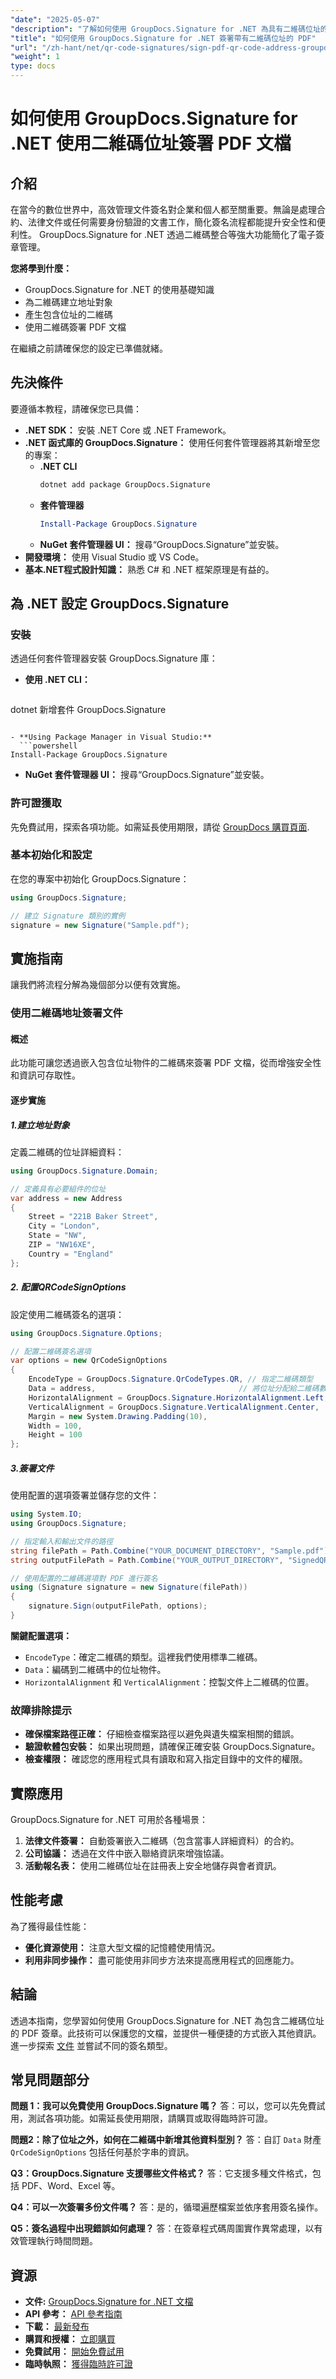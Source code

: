 ```yaml
---
"date": "2025-05-07"
"description": "了解如何使用 GroupDocs.Signature for .NET 為具有二維碼位址的 PDF 簽名，從而增強文件安全性。本指南涵蓋安裝、設定和實作。"
"title": "如何使用 GroupDocs.Signature for .NET 簽署帶有二維碼位址的 PDF"
"url": "/zh-hant/net/qr-code-signatures/sign-pdf-qr-code-address-groupdocs-signature-dotnet/"
"weight": 1
type: docs
---
```

# 如何使用 GroupDocs.Signature for .NET 使用二維碼位址簽署 PDF 文檔

## 介紹

在當今的數位世界中，高效管理文件簽名對企業和個人都至關重要。無論是處理合約、法律文件或任何需要身份驗證的文書工作，簡化簽名流程都能提升安全性和便利性。 GroupDocs.Signature for .NET 透過二維碼整合等強大功能簡化了電子簽章管理。

**您將學到什麼：**
- GroupDocs.Signature for .NET 的使用基礎知識
- 為二維碼建立地址對象
- 產生包含位址的二維碼
- 使用二維碼簽署 PDF 文檔

在繼續之前請確保您的設定已準備就緒。

## 先決條件

要遵循本教程，請確保您已具備：
- **.NET SDK：** 安裝 .NET Core 或 .NET Framework。
- **.NET 函式庫的 GroupDocs.Signature：** 使用任何套件管理器將其新增至您的專案：
  - **.NET CLI**
    ```bash
    dotnet add package GroupDocs.Signature
    ```
  - **套件管理器**
    ```powershell
    Install-Package GroupDocs.Signature
    ```
  - **NuGet 套件管理器 UI：** 搜尋“GroupDocs.Signature”並安裝。
- **開發環境：** 使用 Visual Studio 或 VS Code。
- **基本.NET程式設計知識：** 熟悉 C# 和 .NET 框架原理是有益的。

## 為 .NET 設定 GroupDocs.Signature

### 安裝

透過任何套件管理器安裝 GroupDocs.Signature 庫：

- **使用 .NET CLI：**
  ```bash
dotnet 新增套件 GroupDocs.Signature
```

- **Using Package Manager in Visual Studio:**
  ```powershell
Install-Package GroupDocs.Signature
```

- **NuGet 套件管理器 UI：** 搜尋“GroupDocs.Signature”並安裝。

### 許可證獲取

先免費試用，探索各項功能。如需延長使用期限，請從 [GroupDocs 購買頁面](https://purchase。groupdocs.com/buy).

### 基本初始化和設定

在您的專案中初始化 GroupDocs.Signature：

```csharp
using GroupDocs.Signature;

// 建立 Signature 類別的實例
signature = new Signature("Sample.pdf");
```

## 實施指南

讓我們將流程分解為幾個部分以便有效實施。

### 使用二維碼地址簽署文件

#### 概述

此功能可讓您透過嵌入包含位址物件的二維碼來簽署 PDF 文檔，從而增強安全性和資訊可存取性。

#### 逐步實施

##### 1.建立地址對象

定義二維碼的位址詳細資料：

```csharp
using GroupDocs.Signature.Domain;

// 定義具有必要組件的位址
var address = new Address
{
    Street = "221B Baker Street",
    City = "London",
    State = "NW",
    ZIP = "NW16XE",
    Country = "England"
};
```

##### 2. 配置QRCodeSignOptions

設定使用二維碼簽名的選項：

```csharp
using GroupDocs.Signature.Options;

// 配置二維碼簽名選項
var options = new QrCodeSignOptions
{
    EncodeType = GroupDocs.Signature.QrCodeTypes.QR, // 指定二維碼類型
    Data = address,                                // 將位址分配給二維碼數據
    HorizontalAlignment = GroupDocs.Signature.HorizontalAlignment.Left,
    VerticalAlignment = GroupDocs.Signature.VerticalAlignment.Center,
    Margin = new System.Drawing.Padding(10),
    Width = 100,
    Height = 100
};
```

##### 3.簽署文件

使用配置的選項簽署並儲存您的文件：

```csharp
using System.IO;
using GroupDocs.Signature;

// 指定輸入和輸出文件的路徑
string filePath = Path.Combine("YOUR_DOCUMENT_DIRECTORY", "Sample.pdf");
string outputFilePath = Path.Combine("YOUR_OUTPUT_DIRECTORY", "SignedQRCodeAddressObject.pdf");

// 使用配置的二維碼選項對 PDF 進行簽名
using (Signature signature = new Signature(filePath))
{
    signature.Sign(outputFilePath, options);
}
```
**關鍵配置選項：**
- `EncodeType`：確定二維碼的類型。這裡我們使用標準二維碼。
- `Data`：編碼到二維碼中的位址物件。
- `HorizontalAlignment` 和 `VerticalAlignment`：控製文件上二維碼的位置。

### 故障排除提示

- **確保檔案路徑正確：** 仔細檢查檔案路徑以避免與遺失檔案相關的錯誤。
- **驗證軟體包安裝：** 如果出現問題，請確保正確安裝 GroupDocs.Signature。
- **檢查權限：** 確認您的應用程式具有讀取和寫入指定目錄中的文件的權限。

## 實際應用

GroupDocs.Signature for .NET 可用於各種場景：
1. **法律文件簽署：** 自動簽署嵌入二維碼（包含當事人詳細資料）的合約。
2. **公司協議：** 透過在文件中嵌入聯絡資訊來增強協議。
3. **活動報名表：** 使用二維碼位址在註冊表上安全地儲存與會者資訊。

## 性能考慮

為了獲得最佳性能：
- **優化資源使用：** 注意大型文檔的記憶體使用情況。
- **利用非同步操作：** 盡可能使用非同步方法來提高應用程式的回應能力。

## 結論

透過本指南，您學習如何使用 GroupDocs.Signature for .NET 為包含二維碼位址的 PDF 簽章。此技術可以保護您的文檔，並提供一種便捷的方式嵌入其他資訊。進一步探索 [文件](https://docs.groupdocs.com/signature/net/) 並嘗試不同的簽名類型。

## 常見問題部分

**問題 1：我可以免費使用 GroupDocs.Signature 嗎？**
答：可以，您可以先免費試用，測試各項功能。如需延長使用期限，請購買或取得臨時許可證。

**問題2：除了位址之外，如何在二維碼中新增其他資料型別？**
答：自訂 `Data` 財產 `QrCodeSignOptions` 包括任何基於字串的資訊。

**Q3：GroupDocs.Signature 支援哪些文件格式？**
答：它支援多種文件格式，包括 PDF、Word、Excel 等。

**Q4：可以一次簽署多份文件嗎？**
答：是的，循環遍歷檔案並依序套用簽名操作。

**Q5：簽名過程中出現錯誤如何處理？**
答：在簽章程式碼周圍實作異常處理，以有效管理執行時間問題。

## 資源
- **文件:** [GroupDocs.Signature for .NET 文檔](https://docs.groupdocs.com/signature/net/)
- **API 參考：** [API 參考指南](https://reference.groupdocs.com/signature/net/)
- **下載：** [最新發布](https://releases.groupdocs.com/signature/net/)
- **購買和授權：** [立即購買](https://purchase.groupdocs.com/buy)
- **免費試用：** [開始免費試用](https://releases.groupdocs.com/signature/net/)
- **臨時執照：** [獲得臨時許可證](https://purchase.groupdocs.com/temporary-license)